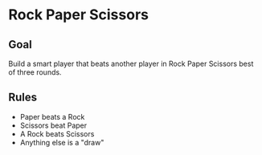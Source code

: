 Rock Paper Scissors
===================

Goal
----

Build a smart player that beats another player in Rock Paper Scissors best of
three rounds.

Rules
-----

* Paper beats a Rock
* Scissors beat Paper
* A Rock beats Scissors
* Anything else is a "draw"
